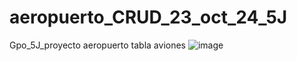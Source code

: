 # aeropuerto_CRUD_23_oct_24_5J
Gpo_5J_proyecto aeropuerto tabla aviones 
![image](https://github.com/user-attachments/assets/e10701c7-c94f-4bb6-9a91-6cec22122dd0)
